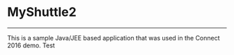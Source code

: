 # MyShuttle2
-------------

This is a sample Java/JEE based application that was used in the Connect 2016 demo. 
Test 

